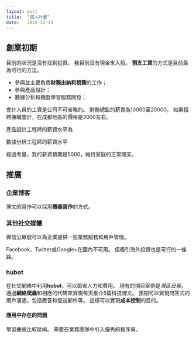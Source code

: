 ```yaml
---
layout: post
title:  "個人計畫"
date:   2015-12-21
---
```


## 創業初期
目前的狀況是沒有找到投資。
我目前沒有現金來入股。
**預支工資**的方式是目前最為可行的方法。

- 參與並主要負責**財務出納和稅務**的工作；
- 參與產品設計；
- 數據分析和機器學習服務開發；


會計人員的工資是公司不可省略的。
財務總監的薪資為10000至20000。
如果招聘兼職會計，在成都地區的價格是3000左右。

產品設計工程師的薪資水平為

數據分析工程師的薪資水平

經過考量，我的薪資預期是5000，維持家庭的正常開支。

## 推廣

### 企業博客
博文的寫作可以採用**機器寫作**的方式。


### 其他社交媒體
微信公眾號可以為企業提供一些業務服務和用戶管理。

Facebook、Twitter或Google+在國內不可用。
但吸引海外投資也是可行的一條路。

### hubot
在社交網絡中利用**hubot**，可以節省人力和費用。
現有的項目案例是*灣區日報*，通過**網絡爬蟲**和相應的代碼來實現每天推介5篇科技博文。
預期可以實現問答式的用戶溝通，包括應答和發送郵件等。
這樣可以實現**成本控制**的目的。

#### 應用中存在的問題
學習曲線比較陡峭。
需要在業務團隊中引入優秀的程序員。





